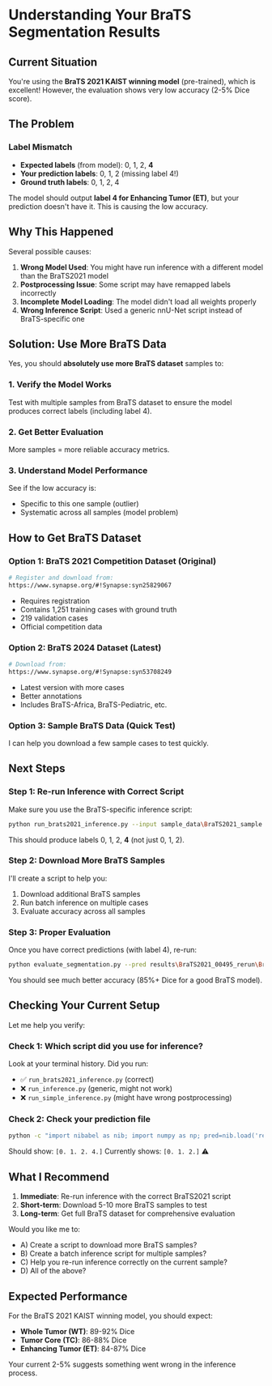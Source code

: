 # Understanding Your BraTS Segmentation Results

## Current Situation

You're using the **BraTS 2021 KAIST winning model** (pre-trained), which is excellent! However, the evaluation shows very low accuracy (2-5% Dice score).

## The Problem

### Label Mismatch
- **Expected labels** (from model): 0, 1, 2, **4**
- **Your prediction labels**: 0, 1, 2 (missing label 4!)
- **Ground truth labels**: 0, 1, 2, 4

The model should output **label 4 for Enhancing Tumor (ET)**, but your prediction doesn't have it. This is causing the low accuracy.

## Why This Happened

Several possible causes:

1. **Wrong Model Used**: You might have run inference with a different model than the BraTS2021 model
2. **Postprocessing Issue**: Some script may have remapped labels incorrectly
3. **Incomplete Model Loading**: The model didn't load all weights properly
4. **Wrong Inference Script**: Used a generic nnU-Net script instead of BraTS-specific one

## Solution: Use More BraTS Data

Yes, you should **absolutely use more BraTS dataset** samples to:

### 1. Verify the Model Works
Test with multiple samples from BraTS dataset to ensure the model produces correct labels (including label 4).

### 2. Get Better Evaluation
More samples = more reliable accuracy metrics.

### 3. Understand Model Performance
See if the low accuracy is:
- Specific to this one sample (outlier)
- Systematic across all samples (model problem)

## How to Get BraTS Dataset

### Option 1: BraTS 2021 Competition Dataset (Original)
```bash
# Register and download from:
https://www.synapse.org/#!Synapse:syn25829067
```
- Requires registration
- Contains 1,251 training cases with ground truth
- 219 validation cases
- Official competition data

### Option 2: BraTS 2024 Dataset (Latest)
```bash
# Download from:
https://www.synapse.org/#!Synapse:syn53708249
```
- Latest version with more cases
- Better annotations
- Includes BraTS-Africa, BraTS-Pediatric, etc.

### Option 3: Sample BraTS Data (Quick Test)
I can help you download a few sample cases to test quickly.

## Next Steps

### Step 1: Re-run Inference with Correct Script

Make sure you use the BraTS-specific inference script:

```bash
python run_brats2021_inference.py --input sample_data\BraTS2021_sample --output results\BraTS2021_00495_rerun
```

This should produce labels 0, 1, 2, **4** (not just 0, 1, 2).

### Step 2: Download More BraTS Samples

I'll create a script to help you:
1. Download additional BraTS samples
2. Run batch inference on multiple cases
3. Evaluate accuracy across all samples

### Step 3: Proper Evaluation

Once you have correct predictions (with label 4), re-run:

```bash
python evaluate_segmentation.py --pred results\BraTS2021_00495_rerun\BraTS2021_00495.nii.gz --gt sample_data\BraTS2021_sample\BraTS2021_00495_seg.nii.gz
```

You should see much better accuracy (85%+ Dice for a good BraTS model).

## Checking Your Current Setup

Let me help you verify:

### Check 1: Which script did you use for inference?
Look at your terminal history. Did you run:
- ✅ `run_brats2021_inference.py` (correct)
- ❌ `run_inference.py` (generic, might not work)
- ❌ `run_simple_inference.py` (might have wrong postprocessing)

### Check 2: Check your prediction file
```bash
python -c "import nibabel as nib; import numpy as np; pred=nib.load('results/BraTS2021_00495/BraTS2021_00495.nii.gz'); print('Unique labels:', np.unique(pred.get_fdata()))"
```

Should show: `[0. 1. 2. 4.]`
Currently shows: `[0. 1. 2.]` ⚠️

## What I Recommend

1. **Immediate**: Re-run inference with the correct BraTS2021 script
2. **Short-term**: Download 5-10 more BraTS samples to test
3. **Long-term**: Get full BraTS dataset for comprehensive evaluation

Would you like me to:
- A) Create a script to download more BraTS samples?
- B) Create a batch inference script for multiple samples?
- C) Help you re-run inference correctly on the current sample?
- D) All of the above?

## Expected Performance

For the BraTS 2021 KAIST winning model, you should expect:
- **Whole Tumor (WT)**: 89-92% Dice
- **Tumor Core (TC)**: 86-88% Dice  
- **Enhancing Tumor (ET)**: 84-87% Dice

Your current 2-5% suggests something went wrong in the inference process.
